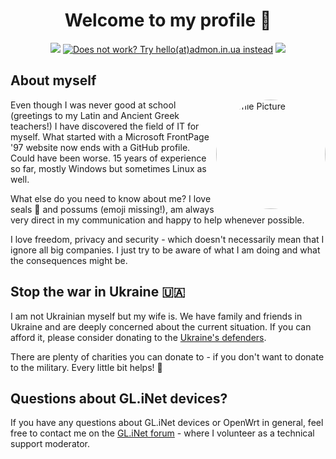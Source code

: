 <!-- Intro -->
<h1 align="center">Welcome to my profile 👋</h1>

<!-- Contact details -->
<p align="center">
<a href="https://www.linkedin.com/in/aaronviehl/" title="Find me on LinkedIn"><img src="https://img.shields.io/badge/Find%20me%20on-LinkedIn-blue.svg?logo=linkedin"></a>
<a href="mailto:hello@🦭.in.ua"><img src="https://img.shields.io/badge/✉️-hello@🦭.in.ua-lightblue.svg" title="Does not work? Try hello(at)admon.in.ua instead"></a> 
<a href="./pgp.asc" title="Find my PGP key"> <img src="https://img.shields.io/badge/PGP-95E1_6BDE_A94F_50A4-gray.svg"></a>
</p>

<h2 style="text-decoration: none;">About myself</h2>
<!-- Personal -->
<img src="https://singleton-factory.de/wp-content/uploads/2023/02/profile-pictures-aaron.png" width="175" height="175" align="right" alt="Profile Picture" style="border-radius: 50%;">

Even though I was never good at school (greetings to my Latin and Ancient Greek teachers!) I have discovered the field of IT for myself. What started with a Microsoft FrontPage '97 website now ends with a GitHub profile. Could have been worse. 15 years of experience so far, mostly Windows but sometimes Linux as well.

What else do you need to know about me? I love seals 🦭 and possums (emoji missing!), am always very direct in my communication and happy to help whenever possible.

I love freedom, privacy and security - which doesn't necessarily mean that I ignore all big companies. I just try to be aware of what I am doing and what the consequences might be.

## Stop the war in Ukraine 🇺🇦

I am not Ukrainian myself but my wife is. We have family and friends in Ukraine and are deeply concerned about the current situation. If you can afford it, please consider donating to the [Ukraine's defenders](https://war.ukraine.ua/donate/). 

There are plenty of charities you can donate to - if you don't want to donate to the military. Every little bit helps! 🙏

## Questions about GL.iNet devices?

If you have any questions about GL.iNet devices or OpenWrt in general, feel free to contact me on the [GL.iNet forum](https://forum.gl-inet.com/u/admon/summary) - where I volunteer as a technical support moderator.